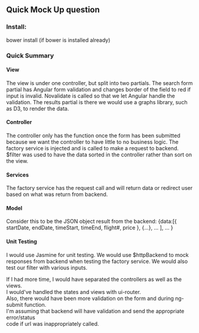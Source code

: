 <h2>Quick Mock Up question</h2>

<h3>Install:</h3>  
    bower install (if bower is installed already)  

<h3>Quick Summary</h3>
<h4>View</h4>
The view is under one controller, but split into two partials. The search form partial has Angular
form validation and changes border of the field to red if input is invalid. Novalidate is called
so that we let Angular handle the validation. The results partial is there we would use a graphs
library, such as D3, to render the data.

<h4>Controller</h4>
The controller only has the function once the form has been submitted because we want the controller
to have little to no business logic. The factory service is injected and is called to make a request
to backend. $filter was used to have the data sorted in the controller rather than sort on the view.

<h4>Services</h4>
The factory service has the request call and will return data or redirect user based on what was
return from backend.

<h4>Model</h4>
    Consider this to be the JSON object result from the backend:
    {data:[{  
            startDate,  
            endDate,  
        	timeStart,  
            timeEnd,  
            flight#,  
            price  
        },  
        {...},  
        ...  
    ],  
    ...  
    }  

<h4>Unit Testing</h4>
I would use Jasmine for unit testing. We would use $httpBackend to mock responses from backend when
testing the factory service. We would also test our filter with various inputs.


If I had more time, I would have separated the controllers as well as the views.  
I would've handled the states and views with ui-router.  
Also, there would have been more validation on the form and during ng-submit function.  
I'm assuming that backend will have validation and send the appropriate error/status  
code if url was inappropriately called.  
